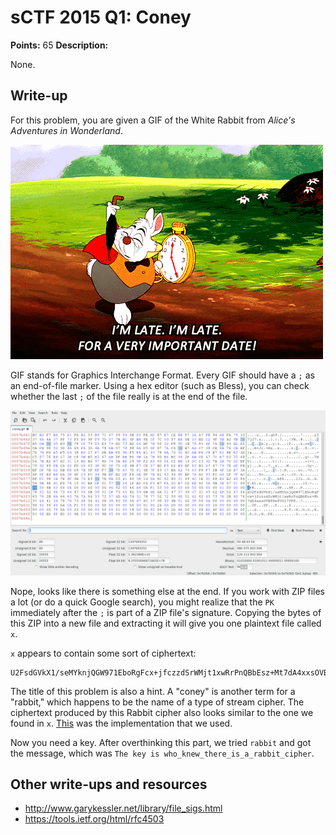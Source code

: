 # sCTF 2015 Q1: Coney

**Points:** 65
**Description:**

None.

## Write-up

For this problem, you are given a GIF of the White Rabbit from _Alice's Adventures in Wonderland_.

![](coney.gif)

GIF stands for Graphics Interchange Format. Every GIF should have a `;` as an end-of-file marker. Using a hex editor (such as Bless), you can check whether the last `;` of the file really is at the end of the file.

![](hex.png)

Nope, looks like there is something else at the end. If you work with ZIP files a lot (or do a quick Google search), you might realize that the `PK` immediately after the `;` is part of a ZIP file's signature. Copying the bytes of this ZIP into a new file and extracting it will give you one plaintext file called `x`.

`x` appears to contain some sort of ciphertext: 

```
U2FsdGVkX1/seMYknjQGW971EboRgFcx+jfczzdSrWMjt1xwRrPnQBbEsz+Mt7dA4xxsOVB88e8VGl70
```

The title of this problem is also a hint. A "coney" is another term for a "rabbit," which happens to be the name of a type of stream cipher. The ciphertext produced by this Rabbit cipher also looks similar to the one we found in `x`. [This](http://uttool.com/encryption/rabbit/default.aspx) was the implementation that we used.

Now you need a key. After overthinking this part, we tried `rabbit` and got the message, which was `The key is who_knew_there_is_a_rabbit_cipher`.

## Other write-ups and resources

* http://www.garykessler.net/library/file_sigs.html
* https://tools.ietf.org/html/rfc4503
